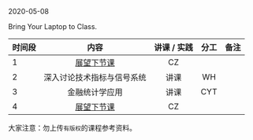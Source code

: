2020-05-08

Bring Your Laptop to Class. 

| 时间段 |  内容    | 讲课 / 实践 |  分工  |备注       |
| :---|   :----:   |   :----:    | :----: | ---: |
|  1  | [展望下节课](../WW11/WW11-Plan.md)    |  CZ   |        |        |
|  2  | 深入讨论技术指标与信号系统  |  讲课   |    WH     |       |
|  3  | 金融统计学应用  | 讲课  |   CYT   |    |
|  4  | [展望下节课](../WW13/WW13-Plan.md)     |  CZ   |      |        |


大家注意：勿上传``有版权``的课程参考资料。
